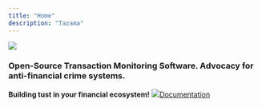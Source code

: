```yaml
---
title: "Home"
description: "Tazama"
---
```


![](/hacker3.png)

### Open-Source Transaction Monitoring Software. Advocacy for anti-financial crime systems. 
**Building tust in your financial ecosystem!**
![](/document2.png)[Documentation](https://github.com/frmscoe/docs/tree/main)
